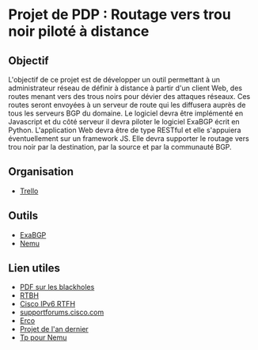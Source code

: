 # Projet de PDP : Routage vers trou noir piloté à distance

## Objectif
L'objectif de ce projet est de développer un outil permettant à un administrateur réseau de définir à distance à partir d'un client Web, des routes menant vers des trous noirs pour dévier des attaques réseaux.
Ces routes seront envoyées à un serveur de route qui les diffusera auprès de tous les serveurs BGP du domaine.
Le logiciel devra être implémenté en Javascript et du côté serveur il devra piloter le logiciel ExaBGP écrit en Python.
L'application Web devra être de type RESTful et elle s'appuiera éventuellement sur un framework JS.
Elle devra supporter le routage vers trou noir par la destination, par la source et par la communauté BGP.

## Organisation
- [Trello](https://trello.com/invite/b/dZQteQPl/e0617eb1f7a6b316739c81d739760440/pdp-blackhole)

## Outils
- [ExaBGP](https://github.com/Exa-Networks/exabgp)
- [Nemu](https://gitlab.com/v-a/nemu)

## Lien utiles
- [PDF sur les blackholes](http://www.cisco.com/c/dam/en_us/about/security/intelligence/blackhole.pdf)
- [RTBH](http://packetlife.net/blog/2009/jul/6/remotely-triggered-black-hole-rtbh-routing/)
- [Cisco IPv6 RTFH](http://www.cisco.com/c/en/us/about/security-center/ipv6-remotely-triggered-black-hole.html)
- [supportforums.cisco.com](https://supportforums.cisco.com/discussion/12710041/bgp-remotely-triggered-black-hole-rtbh-routing)
- [Erco](https://erco.xyz/)
- [Projet de l'an dernier](https://services.emi.u-bordeaux.fr/projet/git/blackholepdp)
- [Tp pour Nemu](http://dept-info.labri.fr/~magoni/rvep/TD-RTBHR/)

